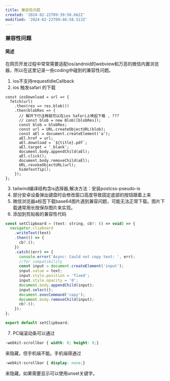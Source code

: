 ```yaml
---
title: 兼容性问题
created: '2024-02-22T09:39:58.662Z'
modified: '2024-02-22T09:46:58.513Z'
---
```


### 兼容性问题

#### 简述
在网页开发过程中常常需要适配ios/android的webview和万恶的微信内置浏览器，所以在这里记录一些coding中碰到的兼容性问题。  


1. ios不支持requestIdleCallback
2. ios 触发safari 的下载
```
const iosDownload = url => {
  fetch(url)
    .then(res => res.blob())
    .then(blobRes => {
      // 解开下行注释就可以在ios Safari上唤起下载 , ???
      // const blob = new Blob([blobRes]);
      const blob = blobRes;
      const url = URL.createObjectURL(blob);
      const aEl = document.createElement('a');
      aEl.href = url;
      aEl.download = `${title}.pdf`;
      aEl.target = '_blank';
      document.body.appendChild(aEl);
      aEl.click();
      document.body.removeChild(aEl);
      URL.revokeObjectURL(url);
      hideTextTip();
    });
};
```
3. tailwind编译结构含is选择器,解决方法：安装postcss-pseudo-is
4. 部分安卓设备弹出键盘时会修改窗口高度导致固定底部的按钮跟着上来
5. 微信浏览器a标签下载base64图片遇到兼容问题，可能无法正常下载。图片下载通常用长按保存图片来实现。
6. 添加到剪贴板的兼容性代码 
```javascript
const setClipboard = (text: string, cb?: () => void) => {
  navigator.clipboard
    .writeText(text)
    .then(() => {
      cb?.();
    })
    .catch((err) => {
      console.error('Async: Could not copy text: ', err);
      //for compatibility
      const input = document.createElement('input');
      input.value = text;
      input.style.position = 'fixed';
      input.style.opacity = '0';
      document.body.appendChild(input);
      input.select();
      document.execCommand('copy');
      document.body.removeChild(input);
      cb?.();
    });
};

export default setClipboard;
```
7. PC端滚动条可以通过
```css
-webkit-scrollbar { width: 0; height: 0;}
``````
来隐藏，但手机端不能。手机端得通过
```css
-webkit-scrollbar { display: none;}
```
来隐藏。如果需要显示可以使用unset关键字。

